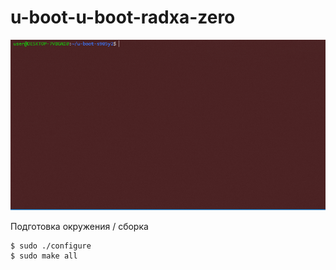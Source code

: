 # u-boot-u-boot-radxa-zero

![Animation](./doc/img/anim-1.gif)

Подготовка окружения / сборка
```bash
$ sudo ./configure
$ sudo make all
```
